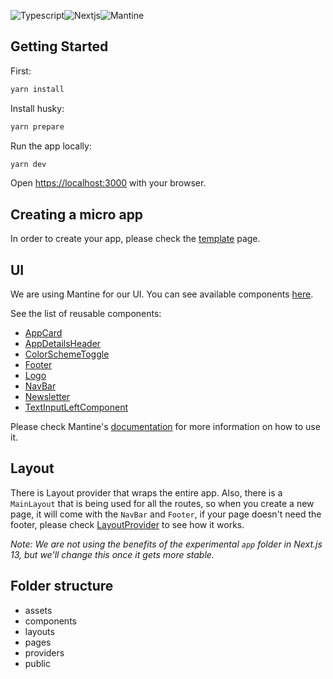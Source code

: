 <img alt='Typescript' src='https://img.shields.io/badge/Typescript-100000?style=for-the-badge&logo=Typescript&logoColor=white&labelColor=3456FF&color=3456FF'/><img alt='Nextjs' src='https://img.shields.io/badge/Next.js-100000?style=for-the-badge&logo=Nextjs&logoColor=white&labelColor=3456FF&color=000000'/><img alt='Mantine' src='https://img.shields.io/badge/Mantine-100000?style=for-the-badge&logo=Mantine&logoColor=white&labelColor=3456FF&color=37ace7'/>

## Getting Started

First:

```bash
yarn install
```

Install husky:

```bash
yarn prepare
```

Run the app locally:

```bash
yarn dev
```

Open [https://localhost:3000](https://localhost:3000) with your browser.

## Creating a micro app

In order to create your app, please check the [template](pages/index.tsx) page.

## UI

We are using Mantine for our UI. You can see available components [here](https://ui.mantine.dev/).

See the list of reusable components:

- [AppCard](components/AppCard/AppCard.tsx)
- [AppDetailsHeader](components/AppDetailsHeader/AppDetailsHeader.tsx)
- [ColorSchemeToggle](components/ColorSchemeToggle/ColorSchemeToggle.tsx)
- [Footer](components/Footer/Footer.tsx)
- [Logo](components/Logo/Logo.tsx)
- [NavBar](components/NavBar/NavBar.tsx)
- [Newsletter](components/Newsletter/Newsletter.tsx)
- [TextInputLeftComponent](components/TextInputLeftComponent/TextInputLeftComponent.tsx)

Please check Mantine's [documentation](https://mantine.dev/) for more information on how to use it.

## Layout

There is Layout provider that wraps the entire app. Also, there is a `MainLayout` that is being used for all the routes, so when you create a new page, it will come with the `NavBar` and `Footer`, if your page doesn't need the footer, please check [LayoutProvider](providers/Layout/LayoutProvider.tsx) to see how it works.

<em>Note: We are not using the benefits of the experimental `app` folder in Next.js 13, but we'll change this once it gets more stable.</em>

## Folder structure

- assets
- components
- layouts
- pages
- providers
- public
